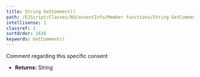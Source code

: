 ```yaml
---
title: String GetComment()
path: /EJScript/Classes/NSConsentInfo/Member functions/String GetComment()
intellisense: 1
classref: 1
sortOrder: 1636
keywords: GetComment()
---
```



Comment regarding this specific consent



* **Returns:** String


